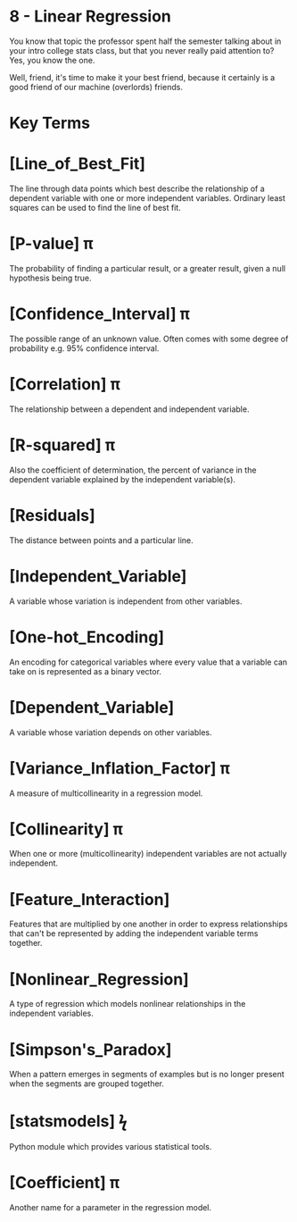 # 8 - Linear Regression

You know that topic the professor spent half the semester talking about in your 
intro college stats class, but that you never really paid attention to? Yes, you 
know the one. 

Well, friend, it's time to make it your best friend, because it certainly is a 
good friend of our machine (overlords) friends.

# Key Terms

# [Line_of_Best_Fit]
The line through data points which best describe the relationship of a dependent 
variable with one or more independent variables. Ordinary least squares can be 
used to find the line of best fit.
    
# [P-value] π
The probability of finding a particular result, or a greater result, given a null 
hypothesis being true.

# [Confidence_Interval] π
The possible range of an unknown value. Often comes with some degree of probability 
e.g. 95% confidence interval.

# [Correlation] π
The relationship between a dependent and independent variable.

# [R-squared] π
Also the coefficient of determination, the percent of variance in the dependent 
variable explained by the independent variable(s).

# [Residuals]
The distance between points and a particular line.

# [Independent_Variable]
A variable whose variation is independent from other variables.    

# [One-hot_Encoding]
An encoding for categorical variables where every value that a variable can take 
on is represented as a binary vector.

# [Dependent_Variable]
A variable whose variation depends on other variables.

# [Variance_Inflation_Factor] π
A measure of multicollinearity in a regression model.

# [Collinearity] π
When one or more (multicollinearity) independent variables are not actually 
independent.    

# [Feature_Interaction]
Features that are multiplied by one another in order to express relationships 
that can't be represented by adding the independent variable terms together.

# [Nonlinear_Regression]
A type of regression which models nonlinear relationships in the independent 
variables.    

# [Simpson's_Paradox]
When a pattern emerges in segments of examples but is no longer present when the 
segments are grouped together.

# [statsmodels] ϟ
Python module which provides various statistical tools.

# [Coefficient] π
Another name for a parameter in the regression model.
